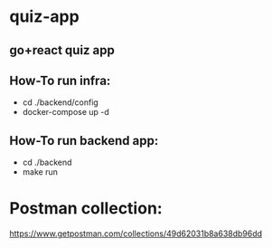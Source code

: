 # quiz-app
## go+react quiz app  
## How-To run infra:  
 * cd ./backend/config  
 * docker-compose up -d  

## How-To run backend app:  
 * cd ./backend  
 * make run
  
# Postman collection:
https://www.getpostman.com/collections/49d62031b8a638db96dd
